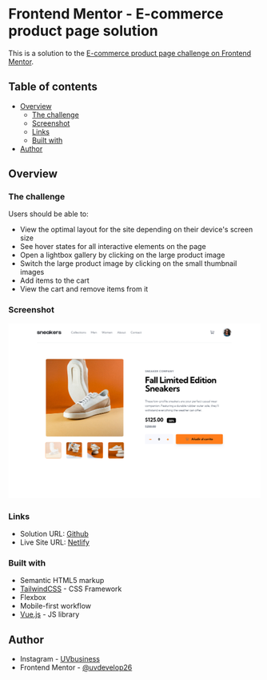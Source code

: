 # Frontend Mentor - E-commerce product page solution

This is a solution to the [E-commerce product page challenge on Frontend Mentor](https://www.frontendmentor.io/challenges/ecommerce-product-page-UPsZ9MJp6).

## Table of contents

- [Overview](#overview)
  - [The challenge](#the-challenge)
  - [Screenshot](#screenshot)
  - [Links](#links)
  - [Built with](#built-with)
- [Author](#author)

## Overview

### The challenge

Users should be able to:

- View the optimal layout for the site depending on their device's screen size
- See hover states for all interactive elements on the page
- Open a lightbox gallery by clicking on the large product image
- Switch the large product image by clicking on the small thumbnail images
- Add items to the cart
- View the cart and remove items from it

### Screenshot

![Desktop Screenshot](./screenshot/Screenshot_desktop.png)

### Links

- Solution URL: [Github](https://github.com/uvdevelop26/ecomerce-product-page.git)
- Live Site URL: [Netlify](https://ecommerceproductviewer.netlify.app/)


### Built with

- Semantic HTML5 markup
- [TailwindCSS](https://tailwindcss.com/) - CSS Framework
- Flexbox
- Mobile-first workflow
- [Vue.js](https://es.vuejs.org/v2/guide/) - JS library


## Author

- Instagram - [UVbusiness](https://www.instagram.com/uvbusiness24/)
- Frontend Mentor - [@uvdevelop26](https://www.frontendmentor.io/profile/uvdevelop26)